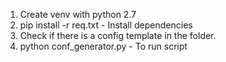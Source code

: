 1) Create venv with python 2.7
2) pip install -r req.txt       - Install dependencies
3) Check if there is a config template in the folder.
4) python conf_generator.py     - To run script
